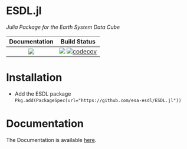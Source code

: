 # ESDL.jl

*Julia Package for the Earth System Data Cube*

| **Documentation**                                                                                                        | **Build Status**                                                                                |
|:-------------------------------------------------------------------------------:|:-----------------------------------------------------------------------------------------------:|
| [![](https://img.shields.io/badge/docs-latest-blue.svg)](https://esa-esdl.github.io/ESDL.jl/latest) | [![][ci-img]][ci-url] [![codecov][codecov-img]](https://codecov.io/github/esa-esdl/ESDL.jl?branch=master) |

[codecov-img]: https://img.shields.io/codecov/c/github/esa-esdl/ESDL.jl/master.svg?label=codecov
# Installation

- Add the ESDL package
`Pkg.add(PackageSpec(url="https://github.com/esa-esdl/ESDL.jl"))`

# Documentation

The Documentation is available [here](https://esa-esdl.github.io/ESDL.jl/latest).

[ci-img]: https://github.com/meggart/Zarr.jl/workflows/CI/badge.svg
[ci-url]: https://github.com/meggart/Zarr.jl/actions?query=workflow%3ACI
